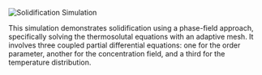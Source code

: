 ![Solidification Simulation](images/1.gif)

This simulation demonstrates solidification using a phase-field approach, specifically solving the thermosolutal equations with an adaptive mesh. It involves three coupled partial differential equations: one for the order parameter, another for the concentration field, and a third for the temperature distribution.
